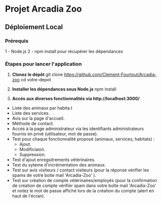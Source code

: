 # Projet Arcadia Zoo

## Déploiement Local

### Prérequis

1 - Node.js 
2 - npm install pour récupérer les dépendances

### Étapes pour lancer l'application

1. **Clonez le dépôt**
   git clone https://github.com/Clement-Fourtout/Arcadia-zoo
   cd votre-depot
   
2. **Installer les dépendances sous Node.js**
   npm install

3. **Accés aux diverses fonctionnalités via http://localhost:3000/**
  - Liste des animaux par habita.t
  - Liste des services.
  - Avis sur la page d'accueil.
  - Méthode de contact.
  - Accés à la page administrateur via les identifiants administrateurs fournis en privé (utilisateur, mot de passe).
  - Test pour chaque fonctionnalité proposé (animaux, services, habitats) :
    - Ajout.
    - Modificiaion.
    - Suppression.
  - Test d'ajout enregsitrements vétérinaires.
  - Test du syteme d'incrémentation des animaux.
  - Test sur avis visiteurs / contact visiteurs (pour la réponse vérifier les spams de votre boite mail 'Arcadia-Zoo' ).
  - Test sur création de compte vétérinaires/employés (pour la confirmation de création de compte vérifier spam dans votre boîte mail 'Arcadia-Zoo' et notez le mot de passe affiché lors de la création du compte (alert en haut de l'écran).
